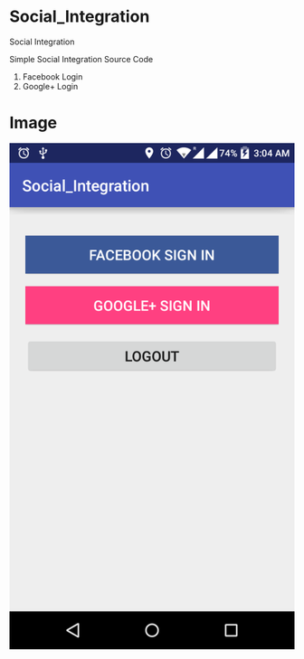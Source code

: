 # Social_Integration
Social Integration


  Simple Social Integration Source Code
  1. Facebook Login
  2. Google+ Login
  
# Image

![alt text](https://github.com/tanujsareen/Social_Integration/blob/master/Screenshot_2016-07-10-03-04-49.png)

